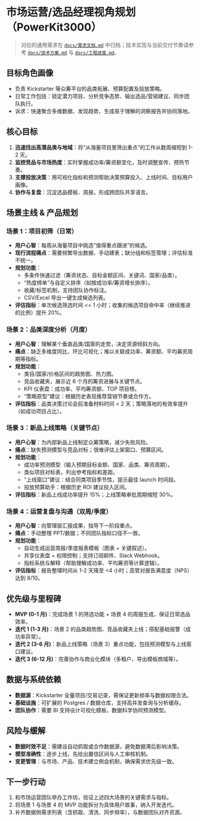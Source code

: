 # 市场运营/选品经理视角规划（PowerKit3000）

> 对应的通用需求在 [`docs/需求文档.md`](需求文档.md) 中归档；技术实现与当前交付节奏请参考 [`docs/技术方案.md`](技术方案.md) 与 [`docs/工程进度.md`](工程进度.md)。

## 目标角色画像
- 负责 Kickstarter 等众筹平台的品类拓展、预算配置及投放策略。
- 日常工作包括：锁定潜力项目、分析竞争态势、输出选品/营销建议、同步团队执行。
- 诉求：快速聚合多维数据、发现趋势、生成易于理解的洞察报告并协同落地。

## 核心目标
1. **迅速找出高潜品类与地域**：将“从海量项目里筛出重点”的工作从数周缩短到 1-2 天。
2. **监控竞品与市场热度**：实时掌握成功率/筹资额变化，及时调整宣传、预热节奏。
3. **支撑投放决策**：用可视化指标和预测帮助决策预算投入、上线时间、目标用户画像。
4. **协作与复盘**：沉淀选品模板、周报，形成跨团队共享语言。

## 场景主线 & 产品规划

### 场景 1：项目初筛（日常）
- **用户心智**：每周从海量项目中挑选“值得重点跟进”的候选。
- **现行流程痛点**：需要频繁导出数据、手动建表；缺分组和标签管理；评估标准不统一。
- **规划功能**：
  - 多条件快速过滤（筹资状态、目标金额区间、关键词、国家/品类）。
  - “热度榜单”与自定义排序（如按成功率/筹资增长排序）。
  - 收藏/标签机制，支持团队协作标注。
  - CSV/Excel 导出一键生成候选列表。
- **评估指标**：单次候选筛选时间 <= 1 小时；收集的候选项目命中率（继续推进的比例）提升 20%。

### 场景 2：品类深度分析（月度）
- **用户心智**：理解某个垂直品类/国家的走势，决定资源倾斜方向。
- **痛点**：缺乏多维度同比、环比可视化；难以关联成功率、筹资额、平均募资周期等指标。
- **规划功能**：
  - 类目/国家/价格区间的趋势图、热力图。
  - 竞品收藏夹，展示近 6 个月的筹资进展与关键节点。
  - KPI 仪表盘：成功率、平均筹资额、TOP 项目榜。
  - “策略原型”建议：根据历史表现推荐营销节奏或合作方。
- **评估指标**：品类决策讨论会前准备材料时间 < 2 天；策略落地的有效率提升（如成功项目占比）。

### 场景 3：新品上线策略（关键节点）
- **用户心智**：为内部新品上线制定众筹策略，减少失败风险。
- **痛点**：缺失预测模型与竞品对标；很难评估上架窗口、预算区间。
- **规划功能**：
  - 成功率预测模型（输入预期目标金额、国家、品类、筹资周期）。
  - 类似项目对标表，列出参考指标和差距。
  - “上线窗口”建议：结合同类项目季节性，提示最佳 launch 时间段。
  - 投放预算助手：根据历史 ROI 建议投入区间。
- **评估指标**：新品上线成功率提升 15%；上线策略审批周期缩短 30%。

### 场景 4：运营复盘与沟通（双周/季度）
- **用户心智**：向管理层汇报成果，指导下一阶段重点。
- **痛点**：手动整理 PPT/数据；不同团队指标口径不一致。
- **规划功能**：
  - 自动生成运营周报/季度报表模板（图表 + 关键叙述）。
  - 共享仪表盘 + 权限控制；支持订阅邮件、Slack Webhook。
  - 指标系统与解释（帮助理解成功率、平均筹资等计算逻辑）。
- **评估指标**：报告整理时间从 1-2 天降至 <4 小时；高管对报告满意度（NPS）达到 8/10。

## 优先级与里程碑
- **MVP (0-1 月)**：完成场景 1 的筛选功能 + 场景 4 的周报生成，保证日常选品效率。
- **迭代 1 (1-3 月)**：场景 2 的品类趋势图、竞品收藏夹上线；搭配基础报警（成功率异常）。
- **迭代 2 (3-6 月)**：新品上线策略（场景 3）重点功能，包括预测模型与上线窗口建议。
- **迭代 3 (6-12 月)**：完善协作与商业化模块（多租户、导出模板商城等）。

## 数据与系统依赖
- **数据源**：Kickstarter 全量项目/交易记录，需保证更新频率与数据权限合法。
- **基础设施**：可扩展的 Postgres / 数据仓库，支持高并发查询与分析缓存。
- **团队协作**：需要 BI 支持设计可视化模板，数据科学协同预测模型。

## 风险与缓解
- **数据时效不足**：需建设自动抓取或合作数据源，避免数据滞后影响决策。
- **模型准确性**：逐步上线，先给出置信区间与人工审核机制。
- **变更管理**：与市场、产品、技术建立例会机制，确保需求优先级一致。

## 下一步行动
1. 和市场运营团队举办工作坊，验证上述四大场景的关键需求与指标。
2. 将场景 1 与场景 4 的 MVP 功能拆分为具体用户故事，纳入开发迭代。
3. 补齐数据侧需求列表（含抓取、清洗、同步频率），与数据团队对齐资源。
